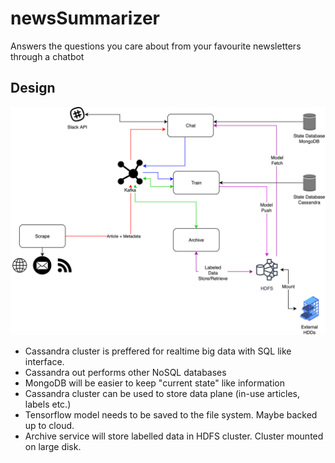 # newsSummarizer

Answers the questions you care about from your favourite newsletters through a chatbot

## Design

![Design Overview](docs/design.png)

- Cassandra cluster is preffered for realtime big data with SQL like interface.
- Cassandra out performs other NoSQL databases
- MongoDB will be easier to keep "current state" like information
- Cassandra cluster can be used to store data plane (in-use articles, labels etc.)
- Tensorflow model needs to be saved to the file system. Maybe backed up to cloud.
- Archive service will store labelled data in HDFS cluster. Cluster mounted on large disk.
